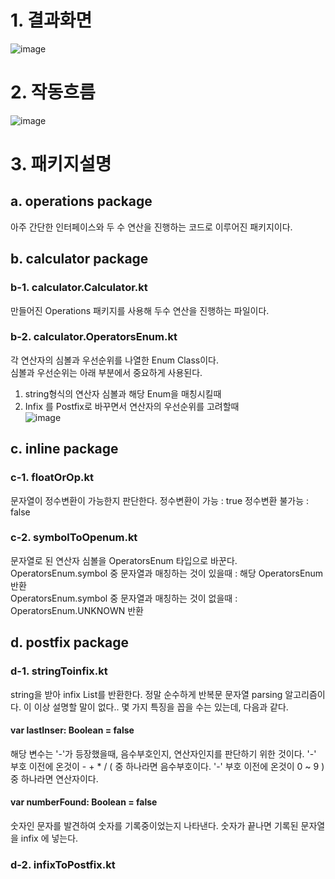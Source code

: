 # 1. 결과화면

![image](https://github.com/spartaCoding-2-4/ch2.SoonYong/assets/47583083/ee774188-2ed7-4552-a03a-4a357db43dab)

# 2. 작동흐름

![image](https://github.com/spartaCoding-2-4/ch2.SoonYong/assets/47583083/9af1c58a-23ff-40a4-a242-4b8f910f9f4b)

# 3. 패키지설명

## a. operations package
아주 간단한 인터페이스와 두 수 연산을 진행하는 코드로 이루어진 패키지이다.

## b. calculator package
### b-1. calculator.Calculator.kt
만들어진 Operations 패키지를 사용해 두수 연산을 진행하는 파일이다.

### b-2. calculator.OperatorsEnum.kt
각 연산자의 심볼과 우선순위를 나열한 Enum Class이다.               
심볼과 우선순위는 아래 부분에서 중요하게 사용된다.              
1. string형식의 연산자 심볼과 해당 Enum을 매칭시킬때              
2. Infix 를 Postfix로 바꾸면서 연산자의 우선순위를 고려할때              
![image](https://github.com/spartaCoding-2-4/ch2.SoonYong/assets/47583083/eb696501-7c98-4c86-bce6-481f75234b4f)

## c. inline package

### c-1. floatOrOp.kt
문자열이 정수변환이 가능한지 판단한다.
정수변환이 가능 : true
정수변환 불가능 : false

### c-2. symbolToOpenum.kt
문자열로 된 연산자 심볼을 OperatorsEnum 타입으로 바꾼다.              
OperatorsEnum.symbol 중 문자열과 매칭하는 것이 있을때 : 해당 OperatorsEnum 반환              
OperatorsEnum.symbol 중 문자열과 매칭하는 것이 없을때 : OperatorsEnum.UNKNOWN 반환              

## d. postfix package
### d-1. stringToinfix.kt
string을 받아 infix List를 반환한다.
정말 순수하게 반복문 문자열 parsing 알고리즘이다. 이 이상 설명할 말이 없다..
몇 가지 특징을 꼽을 수는 있는데, 다음과 같다.
#### var lastInser: Boolean = false
해당 변수는 '-'가 등장했을때, 음수부호인지, 연산자인지를 판단하기 위한 것이다.
'-' 부호 이전에 온것이 - + * / ( 중 하나라면 음수부호이다.
'-' 부호 이전에 온것이 0 ~ 9 ) 중 하나라면 연산자이다.
#### var numberFound: Boolean = false
숫자인 문자를 발견하여 숫자를 기록중이었는지 나타낸다.
숫자가 끝나면 기록된 문자열을 infix 에 넣는다.

### d-2. infixToPostfix.kt
